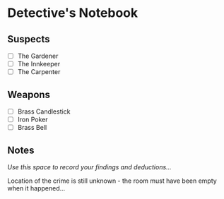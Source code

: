# Detective's Notebook

## Suspects
- [ ] The Gardener
- [ ] The Innkeeper
- [ ] The Carpenter

## Weapons
- [ ] Brass Candlestick
- [ ] Iron Poker
- [ ] Brass Bell

## Notes
*Use this space to record your findings and deductions...*

Location of the crime is still unknown - the room must have been empty when it happened...
